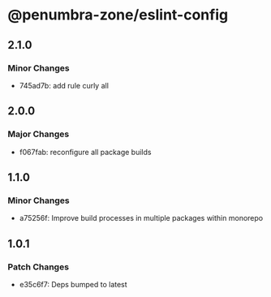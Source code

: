 # @penumbra-zone/eslint-config

## 2.1.0

### Minor Changes

- 745ad7b: add rule curly all

## 2.0.0

### Major Changes

- f067fab: reconfigure all package builds

## 1.1.0

### Minor Changes

- a75256f: Improve build processes in multiple packages within monorepo

## 1.0.1

### Patch Changes

- e35c6f7: Deps bumped to latest
